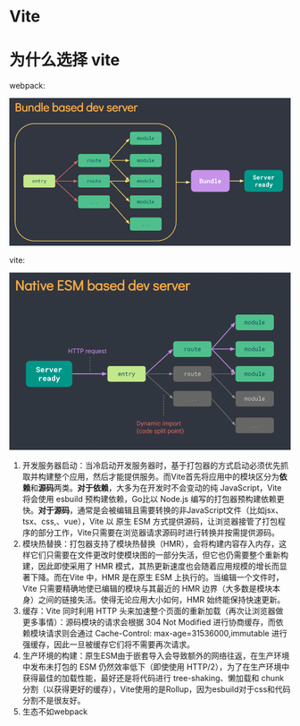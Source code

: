 # Vite

# 为什么选择 vite

webpack:

![](../../public/front-end/engineering/vite/1.png)

vite:

![](../../public/front-end/engineering/vite/2.png)

1. 开发服务器启动：当冷启动开发服务器时，基于打包器的方式启动必须优先抓取并构建整个应用，然后才能提供服务。而Vite首先将应用中的模块区分为**依赖**和**源码**两类。**对于依赖**，大多为在开发时不会变动的纯 JavaScript，Vite 将会使用 esbuild 预构建依赖，Go比以 Node.js 编写的打包器预构建依赖更快。**对于源码**，通常是会被编辑且需要转换的非JavaScript文件（比如jsx、tsx、css,、vue），Vite 以 原生 ESM 方式提供源码，让浏览器接管了打包程序的部分工作，Vite只需要在浏览器请求源码时进行转换并按需提供源码。
2. 模块热替换：打包器支持了模块热替换（HMR），会将构建内容存入内存，这样它们只需要在文件更改时使模块图的一部分失活，但它也仍需要整个重新构建，因此即使采用了 HMR 模式，其热更新速度也会随着应用规模的增长而显著下降。而在Vite 中，HMR 是在原生 ESM 上执行的。当编辑一个文件时，Vite 只需要精确地使已编辑的模块与其最近的 HMR 边界（大多数是模块本身）之间的链接失活。使得无论应用大小如何，HMR 始终能保持快速更新。
3. 缓存：Vite 同时利用 HTTP 头来加速整个页面的重新加载（再次让浏览器做更多事情）：源码模块的请求会根据 304 Not Modified 进行协商缓存，而依赖模块请求则会通过 Cache-Control: max-age=31536000,immutable 进行强缓存，因此一旦被缓存它们将不需要再次请求。
4. 生产环境的构建：原生ESM由于嵌套导入会导致额外的网络往返，在生产环境中发布未打包的 ESM 仍然效率低下（即使使用 HTTP/2），为了在生产环境中获得最佳的加载性能，最好还是将代码进行 tree-shaking、懒加载和 chunk 分割（以获得更好的缓存），Vite使用的是Rollup，因为esbuild对于css和代码分割不是很友好。
5. 生态不如webpack